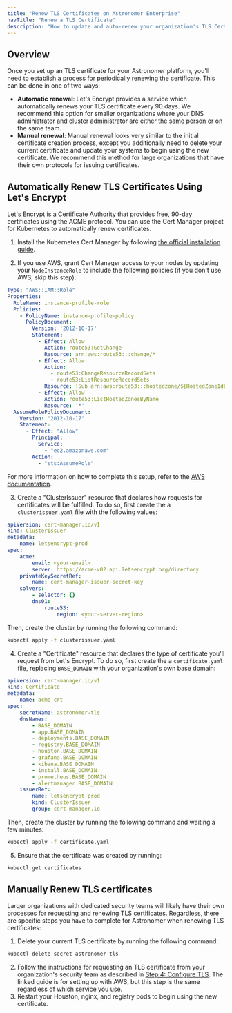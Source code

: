 ```yaml
---
title: "Renew TLS Certificates on Astronomer Enterprise"
navTitle: "Renew a TLS Certificate"
description: "How to update and auto-renew your organization's TLS Certificate for Astronomer"
---
```


## Overview

Once you set up an TLS certificate for your Astronomer platform, you'll need to establish a process for periodically renewing the certificate. This can be done in one of two ways:

* **Automatic renewal**: Let's Encrypt provides a service which automatically renews your TLS certificate every 90 days. We recommend this option for smaller organizations where your DNS administrator and cluster administrator are either the same person or on the same team.
* **Manual renewal**: Manual renewal looks very similar to the initial certificate creation process, except you additionally need to delete your current certificate and update your systems to begin using the new certificate. We recommend this method for large organizations that have their own protocols for issuing certificates.

## Automatically Renew TLS Certificates Using Let's Encrypt

Let's Encrypt is a Certificate Authority that provides free, 90-day certificates using the ACME protocol. You can use the Cert Manager project for Kubernetes to automatically renew certificates.

1. Install the Kubernetes Cert Manager by following [the official installation guide](https://cert-manager.io/docs/installation/kubernetes/).

2. If you use AWS, grant Cert Manager access to your nodes by updating your `NodeInstanceRole` to include the following policies (if you don't use AWS, skip this step):
```yaml
Type: "AWS::IAM::Role"
Properties:
  RoleName: instance-profile-role
  Policies:
    - PolicyName: instance-profile-policy
      PolicyDocument:
        Version: '2012-10-17'
        Statement:
          - Effect: Allow
            Action: route53:GetChange
            Resource: arn:aws:route53:::change/*
          - Effect: Allow
            Action:
              - route53:ChangeResourceRecordSets
              - route53:ListResourceRecordSets
            Resource: !Sub arn:aws:route53:::hostedzone/${HostedZoneIdLookup.HostedZoneId}
          - Effect: Allow
            Action: route53:ListHostedZonesByName
            Resource: '*'
  AssumeRolePolicyDocument:
    Version: "2012-10-17"
    Statement:
      - Effect: "Allow"
        Principal:
          Service:
            - "ec2.amazonaws.com"
        Action:
          - "sts:AssumeRole"
```
For more information on how to complete this setup, refer to the [AWS documentation](https://docs.aws.amazon.com/eks/latest/userguide/create-node-role.html).

3. Create a "ClusterIssuer" resource that declares how requests for certificates will be fulfilled. To do so, first create the a `clusterissuer.yaml` file with the following values:
```yaml
apiVersion: cert-manager.io/v1
kind: ClusterIssuer
metadata:
    name: letsencrypt-prod
spec:
    acme:
        email: <your-email>
        server: https://acme-v02.api.letsencrypt.org/directory
    privateKeySecretRef:
        name: cert-manager-issuer-secret-key
    solvers:
        - selector: {}
        dns01:
            route53:
                region: <your-server-region>
```
Then, create the cluster by running the following command:
```sh
kubectl apply -f clusterissuer.yaml
```
4. Create a "Certificate" resource that declares the type of certificate you'll request from Let's Encrypt. To do so, first create the a `certificate.yaml` file, replacing `BASE_DOMAIN` with your organization's own base domain:
```yaml
apiVersion: cert-manager.io/v1
kind: Certificate
metadata:
    name: acme-crt
spec:
    secretName: astronomer-tls
    dnsNames:
        - BASE_DOMAIN
        - app.BASE_DOMAIN
        - deployments.BASE_DOMAIN
        - registry.BASE_DOMAIN
        - houston.BASE_DOMAIN
        - grafana.BASE_DOMAIN
        - kibana.BASE_DOMAIN
        - install.BASE_DOMAIN
        - prometheus.BASE_DOMAIN
        - alertmanager.BASE_DOMAIN
    issuerRef:
        name: letsencrypt-prod
        kind: ClusterIssuer
        group: cert-manager.io
```
Then, create the cluster by running the following command and waiting a few minutes:
```sh
kubectl apply -f certificate.yaml
```
5. Ensure that the certificate was created by running:
```sh
kubectl get certificates
```

## Manually Renew TLS certificates

Larger organizations with dedicated security teams will likely have their own processes for requesting and renewing TLS certificates. Regardless, there are specific steps you have to complete for Astronomer when renewing TLS certificates:

1. Delete your current TLS certificate by running the following command:
```sh
kubectl delete secret astronomer-tls
```
2. Follow the instructions for requesting an TLS certificate from your organization's security team as described in [Step 4: Configure TLS](https://www.astronomer.io/docs/enterprise/stable/install/aws/install-aws-standard#step-4-configure-tls). The linked guide is for setting up with AWS, but this step is the same regardless of which service you use.
3. Restart your Houston, nginx, and registry pods to begin using the new certificate.

